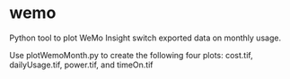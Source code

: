 # wemo

Python tool to plot WeMo Insight switch exported data on monthly usage.

Use plotWemoMonth.py to create the following four plots:
cost.tif, dailyUsage.tif, power.tif, and timeOn.tif
